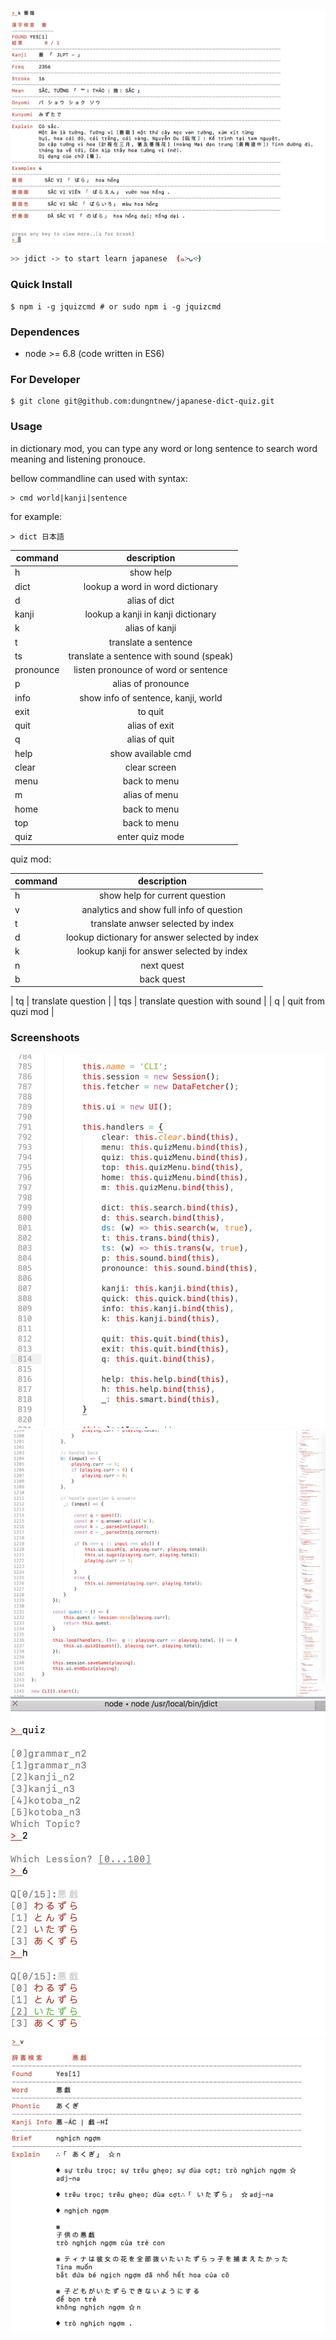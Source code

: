 
![Preview](https://raw.githubusercontent.com/dungntnew/japanese-dict-quiz/master/s4.png "Usage..")

```bash
>> jdict -> to start learn japanese  (๑˃̵ᴗ˂̵) 
```

### Quick Install 


```
$ npm i -g jquizcmd # or sudo npm i -g jquizcmd
```


### Dependences
- node >= 6.8 (code written in ES6)

### For Developer

```
$ git clone git@github.com:dungntnew/japanese-dict-quiz.git
```

### Usage

in dictionary mod, you can type any word or long sentence to search word meaning and listening pronouce.

bellow commandline can used with syntax:

```
> cmd world|kanji|sentence
```
for example:

```
> dict 日本語
```


| command        | description      
| ------------- |:-------------:|
| h | show help | 
| dict  | lookup a word in word dictionary|
| d| alias of dict |
| kanji | lookup a kanji in kanji dictionary |
| k | alias of kanji|
| t | translate a sentence |
| ts | translate a sentence with sound (speak) |
| pronounce | listen pronounce of word or sentence |
| p | alias of pronounce |
| info | show info of sentence, kanji, world |
| exit | to quit |
| quit | alias of exit  |
| q | alias of quit |
| help | show available cmd |
| clear | clear screen |
| menu | back to menu|
| m | alias of menu |
| home | back to menu |
| top | back to menu |
| quiz | enter quiz mode |



quiz mod:


| command        | description      
| ------------- |:-------------:|
| h | show help for current question |
| v | analytics and show full info of question |
| t | translate anwser selected by index |
| d | lookup dictionary for answer selected by index |
| k | lookup kanji for answer selected by index |
| n | next quest |
| b | back quest |

| tq | translate question |
| tqs | translate question with sound |
| q | quit from quzi mod |


### Screenshoots

![Preview](https://raw.githubusercontent.com/dungntnew/japanese-dict-quiz/master/s1.png "Usage..")
![Preview](https://raw.githubusercontent.com/dungntnew/japanese-dict-quiz/master/s5.png "Usage..")
![Preview](https://raw.githubusercontent.com/dungntnew/japanese-dict-quiz/master/s2.png "Usage..")
![Preview](https://raw.githubusercontent.com/dungntnew/japanese-dict-quiz/master/s3.png "Usage..")




